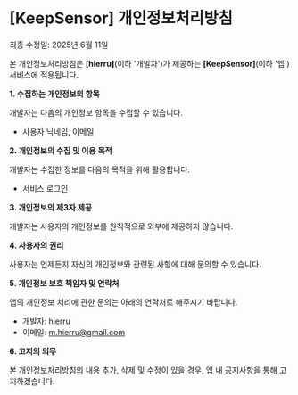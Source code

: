 # [KeepSensor] 개인정보처리방침

최종 수정일: 2025년 6월 11일

본 개인정보처리방침은 **[hierru]**(이하 '개발자')가 제공하는 **[KeepSensor]**(이하 '앱') 서비스에 적용됩니다.

**1. 수집하는 개인정보의 항목**

개발자는 다음의 개인정보 항목을 수집할 수 있습니다.

* 사용자 닉네임, 이메일

**2. 개인정보의 수집 및 이용 목적**

개발자는 수집한 정보를 다음의 목적을 위해 활용합니다.

* 서비스 로그인

**3. 개인정보의 제3자 제공**

개발자는 사용자의 개인정보를 원칙적으로 외부에 제공하지 않습니다. 

**4. 사용자의 권리**

사용자는 언제든지 자신의 개인정보와 관련된 사항에 대해 문의할 수 있습니다.

**5. 개인정보 보호 책임자 및 연락처**

앱의 개인정보 처리에 관한 문의는 아래의 연락처로 해주시기 바랍니다.

* 개발자: hierru
* 이메일: m.hierru@gmail.com

**6. 고지의 의무**

본 개인정보처리방침의 내용 추가, 삭제 및 수정이 있을 경우, 앱 내 공지사항을 통해 고지하겠습니다.
